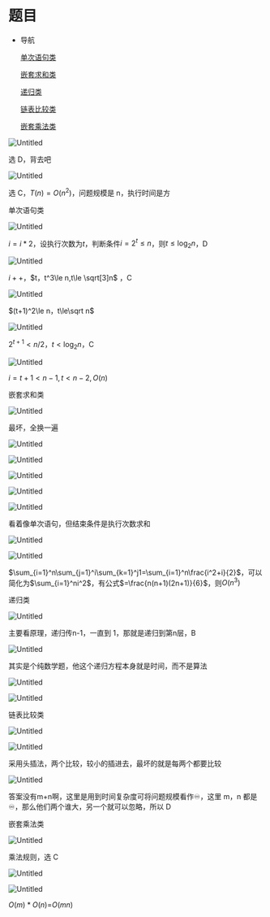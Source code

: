# 题目

- 导航
    
    [单次语句类](%E9%A2%98%E7%9B%AE%20d94c093bc7af4de2aff9c7e5356fbaa9.md)
    
    [嵌套求和类](%E9%A2%98%E7%9B%AE%20d94c093bc7af4de2aff9c7e5356fbaa9.md)
    
    [递归类](%E9%A2%98%E7%9B%AE%20d94c093bc7af4de2aff9c7e5356fbaa9.md)
    
    [链表比较类](%E9%A2%98%E7%9B%AE%20d94c093bc7af4de2aff9c7e5356fbaa9.md)
    
    [嵌套乘法类](%E9%A2%98%E7%9B%AE%20d94c093bc7af4de2aff9c7e5356fbaa9.md)
    

![Untitled](%E9%A2%98%E7%9B%AE%20d94c093bc7af4de2aff9c7e5356fbaa9/Untitled.png)

选 D，背去吧

![Untitled](%E9%A2%98%E7%9B%AE%20d94c093bc7af4de2aff9c7e5356fbaa9/Untitled%201.png)

选 C，$T(n)=O(n^2)$，问题规模是 n，执行时间是方

单次语句类

![Untitled](%E9%A2%98%E7%9B%AE%20d94c093bc7af4de2aff9c7e5356fbaa9/Untitled%202.png)

$i=i*2$，设执行次数为$t$，判断条件$i=2^t\le n$，则$t\le \log_2n$，D

![Untitled](%E9%A2%98%E7%9B%AE%20d94c093bc7af4de2aff9c7e5356fbaa9/Untitled%203.png)

$i++$，$t，t^3\le n,t\le \sqrt[3]n$ ，C

![Untitled](%E9%A2%98%E7%9B%AE%20d94c093bc7af4de2aff9c7e5356fbaa9/Untitled%204.png)

$(t+1)^2\le n，t\le\sqrt n$

![Untitled](%E9%A2%98%E7%9B%AE%20d94c093bc7af4de2aff9c7e5356fbaa9/Untitled%205.png)

$2^{t+1}<n/2，t<\log_2{n}$，C

![Untitled](%E9%A2%98%E7%9B%AE%20d94c093bc7af4de2aff9c7e5356fbaa9/Untitled%206.png)

$i=t+1<n-1,t<n-2,O(n)$

嵌套求和类

![Untitled](%E9%A2%98%E7%9B%AE%20d94c093bc7af4de2aff9c7e5356fbaa9/Untitled%207.png)

最坏，全换一遍

![Untitled](%E9%A2%98%E7%9B%AE%20d94c093bc7af4de2aff9c7e5356fbaa9/Untitled%208.png)

![Untitled](%E9%A2%98%E7%9B%AE%20d94c093bc7af4de2aff9c7e5356fbaa9/Untitled%209.png)

![Untitled](%E9%A2%98%E7%9B%AE%20d94c093bc7af4de2aff9c7e5356fbaa9/Untitled%2010.png)

![Untitled](%E9%A2%98%E7%9B%AE%20d94c093bc7af4de2aff9c7e5356fbaa9/Untitled%2011.png)

![Untitled](%E9%A2%98%E7%9B%AE%20d94c093bc7af4de2aff9c7e5356fbaa9/Untitled%2012.png)

看着像单次语句，但结束条件是执行次数求和

![Untitled](%E9%A2%98%E7%9B%AE%20d94c093bc7af4de2aff9c7e5356fbaa9/Untitled%2013.png)

![Untitled](%E9%A2%98%E7%9B%AE%20d94c093bc7af4de2aff9c7e5356fbaa9/Untitled%2014.png)

$\sum_{i=1}^n\sum_{j=1}^i\sum_{k=1}^j1=\sum_{i=1}^n\frac{i^2+i}{2}$，可以简化为$\sum_{i=1}^ni^2$，有公式$=\frac{n(n+1)(2n+1)}{6}$，则$O(n^3)$

递归类

![Untitled](%E9%A2%98%E7%9B%AE%20d94c093bc7af4de2aff9c7e5356fbaa9/Untitled%2015.png)

主要看原理，递归传n-1，一直到 1，那就是递归到第n层，B

![Untitled](%E9%A2%98%E7%9B%AE%20d94c093bc7af4de2aff9c7e5356fbaa9/Untitled%2016.png)

其实是个纯数学题，他这个递归方程本身就是时间，而不是算法

![Untitled](%E9%A2%98%E7%9B%AE%20d94c093bc7af4de2aff9c7e5356fbaa9/Untitled%2017.png)

![Untitled](%E9%A2%98%E7%9B%AE%20d94c093bc7af4de2aff9c7e5356fbaa9/Untitled%2018.png)

链表比较类

![Untitled](%E9%A2%98%E7%9B%AE%20d94c093bc7af4de2aff9c7e5356fbaa9/Untitled%2019.png)

![Untitled](%E9%A2%98%E7%9B%AE%20d94c093bc7af4de2aff9c7e5356fbaa9/Untitled%2020.png)

采用头插法，两个比较，较小的插进去，最坏的就是每两个都要比较

![Untitled](%E9%A2%98%E7%9B%AE%20d94c093bc7af4de2aff9c7e5356fbaa9/Untitled%2021.png)

答案没有m+n啊，这里是用到时间复杂度可将问题规模看作♾️，这里 m，n 都是♾️，那么他们两个谁大，另一个就可以忽略，所以 D

嵌套乘法类

![Untitled](%E9%A2%98%E7%9B%AE%20d94c093bc7af4de2aff9c7e5356fbaa9/Untitled%2022.png)

乘法规则，选 C

![Untitled](%E9%A2%98%E7%9B%AE%20d94c093bc7af4de2aff9c7e5356fbaa9/Untitled%2023.png)

![Untitled](%E9%A2%98%E7%9B%AE%20d94c093bc7af4de2aff9c7e5356fbaa9/Untitled%2024.png)

$O(m)*O(n)$=$O(mn)$